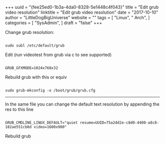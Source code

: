 +++ 
uuid = "{fee25ed0-1b3a-4da0-8328-5e1448c4f043}" 
title = "Edit grub video resolution" 
linktitle = "Edit grub video resolution" 
date = "2017-10-10" 
author = "LittleDogBigUniverse"
website = "" 
tags = [ "Linux", " Arch",  ] 
categories = [ "SysAdmin",  ] 
draft = "false" 
+++ 

Change grub resolution:

```less

sudo subl /etc/default/grub

```

Edit (run videotest from grub via c to see supported)

```less

GRUB_GFXMODE=1024x768x32

```

Rebuild grub with this or equiv

```less

sudo grub-mkconfig -o /boot/grub/grub.cfg

```

**************

In the same file you can change the default text resolution by appending the res to this line

```less

GRUB_CMDLINE_LINUX_DEFAULT="quiet resume=UUID=75a2dd2e-c8d0-4400-a8c8-182ae551cb8d video=1600x900"

```

Rebuild grub

 
